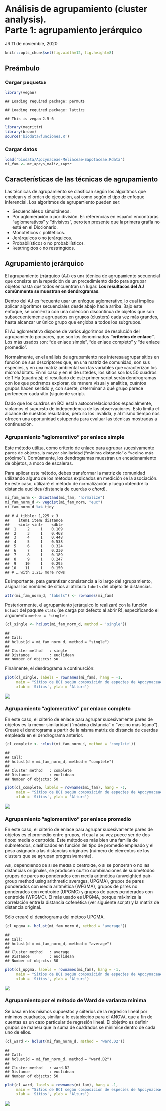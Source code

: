 Análisis de agrupamiento (cluster analysis). <br> Parte 1: agrupamiento
jerárquico
================
JR
11 de noviembre, 2020

``` r
knitr::opts_chunk$set(fig.width=12, fig.height=8)
```

## Preámbulo

### Cargar paquetes

``` r
library(vegan)
```

    ## Loading required package: permute

    ## Loading required package: lattice

    ## This is vegan 2.5-6

``` r
library(magrittr)
library(broom)
source('biodata/funciones.R')
```

### Cargar datos

``` r
load('biodata/Apocynaceae-Meliaceae-Sapotaceae.Rdata')
mi_fam <- mc_apcyn_melic_saptc
```

## Características de las técnicas de agrupamiento

Las técnicas de agrupamiento se clasifican según los algoritmos que
emplean y el orden de ejecución, así como según el tipo de enfoque
inferencial. Los algoritmos de agrupamiento pueden ser:

  - Secuenciales o simultáneos.
  - Por aglomeración o por división. En referencias en español
    encontrarás “aglomerativos” y “divisivos”, pero ten presente que la
    primera grafía no está en el Diccionario.
  - Monotéticos o politéticos.
  - Jerárquicos o no jerárquicos.
  - Probabilísticos o no probabilísticos.
  - Restringidos o no restringidos.

## Agrupamiento jerárquico

El agrupamiento jerárquico (AJ) es una técnica de agrupamiento
secuencial que consiste en la repetición de un procedimiento dado para
agrupar objetos hasta que todos encuentran un lugar. **Los resultados
del AJ comúnmente se muestran en dendrogramas**.

Dentro del AJ es frecuente usar un enfoque aglomerativo, lo cual implica
aplicar algoritmos secuenciales desde abajo hacia arriba. Bajo este
enfoque, se comienza con una colección discontinua de objetos que son
subsecuentemente agrupados en grupos (clusters) cada vez más grandes,
hasta alcanzar un único grupo que engloba a todos los subgrupos.

El AJ aglomerativo dispone de varios algoritmos de resolución del
agrupamiento por pares, que son los denominados **“criterios de
enlace”**. Los más usados son: “de enlace simple”, “de enlace
completo” y “de enlace promedio”.

Normalmente, en el análisis de agrupamiento nos interesa agrupar sitios
en función de sus descriptores que, en una matriz de comunidad, son sus
especies, y en una matriz ambiental son las variables que caracterizan
los microhábitats. En mi caso y en el de ustedes, los sitios son los 50
cuadros de 1 Ha (quadrats); el resultado de este primer script serán
dendrogramas con los que podremos explorar, de manera visual y
analítica, cuántos grupos hacen sentido y, con suerte, determinar a qué
grupo parece pertenecer cada sitio (siguiente script).

Dado que los cuadros en BCI están autocorrelacionados espacialmente,
violamos el supuesto de independencia de las observaciones. Esto limita
el alcance de nuestros resultados, pero no los invalida, y al mismo
tiempo nos ofrecen una oportunidad estupenda para evaluar las técnicas
mostradas a continuación.

### Agrupamiento “aglomerativo” por enlace simple

Este método utiliza, como criterio de enlace para agrupar sucesivamente
pares de objetos, la mayor similaridad (“mínima distancia” o “vecino más
próximo”). Comúnmente, los dendrogramas muestran un encadenamiento de
objetos, a modo de escaleras.

Para aplicar este método, debes transformar la matriz de comunidad
utilizando alguno de los métodos explicados en medición de la
asociación. En este caso, utilizaré el método de normalización y luego
obtendré la distancia euclidea (distancia de cuerdas o *chord*).

``` r
mi_fam_norm <- decostand(mi_fam, "normalize")
mi_fam_norm_d <- vegdist(mi_fam_norm, "euc")
mi_fam_norm_d %>% tidy
```

    ## # A tibble: 1,225 x 3
    ##    item1 item2 distance
    ##    <int> <int>    <dbl>
    ##  1     2     1    0.109
    ##  2     3     1    0.468
    ##  3     4     1    0.448
    ##  4     5     1    0.538
    ##  5     6     1    0.324
    ##  6     7     1    0.230
    ##  7     8     1    0.189
    ##  8     9     1    0.247
    ##  9    10     1    0.295
    ## 10    11     1    0.150
    ## # … with 1,215 more rows

Es importante, para garantizar consistencia a lo largo del agrupamiento,
asignar los nombres de sitios al atributo `labels` del objeto de
distancias.

``` r
attr(mi_fam_norm_d, "labels") <- rownames(mi_fam)
```

Posteriormente, el agrupamiento jerárquico lo realizaré con la función
`hclust` del paquete `stats` (se carga por defecto al abrir R),
especificando el argumento `method = 'single'`:

``` r
(cl_single <- hclust(mi_fam_norm_d, method = 'single'))
```

    ## 
    ## Call:
    ## hclust(d = mi_fam_norm_d, method = "single")
    ## 
    ## Cluster method   : single 
    ## Distance         : euclidean 
    ## Number of objects: 50

Finalmente, el dendrograma a continuación:

``` r
plot(cl_single, labels = rownames(mi_fam), hang = -1,
     main = "Sitios de BCI según composición de especies de Apocynaceae, Meliaceae, Sapotaceae\nEnlace simple a partir de matriz de distancia de cuerdas",
     xlab = 'Sitios', ylab = 'Altura')
```

![](aa_analisis_de_agrupamiento_1_jerarquico_files/figure-gfm/unnamed-chunk-7-1.png)<!-- -->

### Agrupamiento “aglomerativo” por enlace completo

En este caso, el criterio de enlace para agrupar sucesivamente pares de
objetos es la menor similaridad (“máxima distancia” o “vecino más
lejano”). Crearé el dendrograma a partir de la misma matriz de
distancia de cuerdas empleada en el dendrograma anterior.

``` r
(cl_complete <- hclust(mi_fam_norm_d, method = 'complete'))
```

    ## 
    ## Call:
    ## hclust(d = mi_fam_norm_d, method = "complete")
    ## 
    ## Cluster method   : complete 
    ## Distance         : euclidean 
    ## Number of objects: 50

``` r
plot(cl_complete, labels = rownames(mi_fam), hang = -1,
     main = "Sitios de BCI según composición de especies de Apocynaceae, Meliaceae, Sapotaceae\nEnlace completo a partir de matriz de distancia de cuerdas",
     xlab = 'Sitios', ylab = 'Altura')
```

![](aa_analisis_de_agrupamiento_1_jerarquico_files/figure-gfm/unnamed-chunk-8-1.png)<!-- -->

### Agrupamiento “aglomerativo” por enlace promedio

En este caso, el criterio de enlace para agrupar sucesivamente pares de
objetos es el promedio entre grupos, el cual a su vez puede ser de dos
tipos: media o centroide. Este método es más bien una familia de
submétodos, clasificados en función del tipo de promedio empleado y el
peso asignado a las distancias originales (número de elementos de los
clusters que se agrupan progresivamente).

Así, dependiendo de si se media o centroide, o si se ponderan o no las
distancias originales, se producen cuatro combinaciones de submétodos:
grupos de pares no ponderados con media aritmética (unweighted
pair-group method using arithmetic averages, UPGMA), grupos de pares
ponderados con media aritmética (WPGMA), grupos de pares no ponderados
con centroide (UPGMC) y grupos de pares ponderados con centroide
(WPGMC). El más usado es UPGMA, porque máximiza la correlación entre la
distancia cofenética (ver siguiente script) y la matriz de distancia
original.

Sólo crearé el dendrograma del método UPGMA.

``` r
(cl_upgma <- hclust(mi_fam_norm_d, method = 'average'))
```

    ## 
    ## Call:
    ## hclust(d = mi_fam_norm_d, method = "average")
    ## 
    ## Cluster method   : average 
    ## Distance         : euclidean 
    ## Number of objects: 50

``` r
plot(cl_upgma, labels = rownames(mi_fam), hang = -1,
     main = "Sitios de BCI según composición de especies de Apocynaceae, Meliaceae, Sapotaceae\nUPGMA a partir de matriz de distancia de cuerdas",
     xlab = 'Sitios', ylab = 'Altura')
```

![](aa_analisis_de_agrupamiento_1_jerarquico_files/figure-gfm/unnamed-chunk-9-1.png)<!-- -->

### Agrupamiento por el método de Ward de varianza mínima

Se basa en los mismos supuestos y criterios de la regresión lineal por
mínimos cuadrados, similar a lo establecido para el ANOVA, que a fin de
cuentas es un caso particular de regresión lineal. El objetivo es
definir grupos de manera que la suma de cuadrados se minimice dentro de
cada uno de ellos.

``` r
(cl_ward <- hclust(mi_fam_norm_d, method = 'ward.D2'))
```

    ## 
    ## Call:
    ## hclust(d = mi_fam_norm_d, method = "ward.D2")
    ## 
    ## Cluster method   : ward.D2 
    ## Distance         : euclidean 
    ## Number of objects: 50

``` r
plot(cl_ward, labels = rownames(mi_fam), hang = -1,
     main = "Sitios de BCI según composición de especies de Apocynaceae, Meliaceae, Sapotaceae\nMétodo de Ward a partir de matriz de distancia de cuerdas",
     xlab = 'Sitios', ylab = 'Altura')
```

![](aa_analisis_de_agrupamiento_1_jerarquico_files/figure-gfm/unnamed-chunk-10-1.png)<!-- -->
